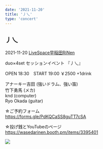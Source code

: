 ```yaml
---
date: '2021-11-20'
title: '丿乀'
type: 'concert'
---
```

## 丿乀
2021-11-20
[LiveSpace早稲田RiNen](http://www.permian.tokyo/access%e3%83%bb-equipment/)  

duo×4set セッションイベント 
『丿乀』 

OPEN 18:30　START 19:00 
￥2500 +1drink 

アナーキー吉田 (強いドラム、強い笛)  
竹下勇馬 (メカ)  
knd (computer)  
Ryo Okada (guitar)  

☆ご予約フォーム  
https://forms.gle/PdKQCaSS8guTT7cSA 

☆投げ銭とYouTubeのページ  
https://wasedarinen.booth.pm/items/3395401 

![](https://pbs.twimg.com/media/FDGjjFHaMAMgDJP?format=jpg&name=large)